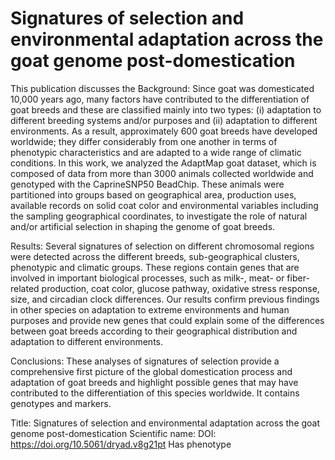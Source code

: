 # Signatures of selection and environmental adaptation across the goat genome post-domestication

This publication discusses the Background: Since goat was domesticated 10,000 years ago, many factors have contributed to the differentiation of goat breeds and these are classified mainly into two types: (i) adaptation to different breeding systems and/or purposes and (ii) adaptation to different environments. As a result, approximately 600 goat breeds have developed worldwide; they differ considerably from one another in terms of phenotypic characteristics and are adapted to a wide range of climatic conditions. In this work, we analyzed the AdaptMap goat dataset, which is composed of data from more than 3000 animals collected worldwide and genotyped with the CaprineSNP50 BeadChip. These animals were partitioned into groups based on geographical area, production uses, available records on solid coat color and environmental variables including the sampling geographical coordinates, to investigate the role of natural and/or artificial selection in shaping the genome of goat breeds.

Results: Several signatures of selection on different chromosomal regions were detected across the different breeds, sub-geographical clusters, phenotypic and climatic groups. These regions contain genes that are involved in important biological processes, such as milk-, meat- or fiber-related production, coat color, glucose pathway, oxidative stress response, size, and circadian clock differences. Our results confirm previous findings in other species on adaptation to extreme environments and human purposes and provide new genes that could explain some of the differences between goat breeds according to their geographical distribution and adaptation to different environments.

Conclusions: These analyses of signatures of selection provide a comprehensive first picture of the global domestication process and adaptation of goat breeds and highlight possible genes that may have contributed to the differentiation of this species worldwide.
It contains  genotypes and  markers.

Title: Signatures of selection and environmental adaptation across the goat genome post-domestication
Scientific name: 
DOI: https://doi.org/10.5061/dryad.v8g21pt
Has phenotype 

